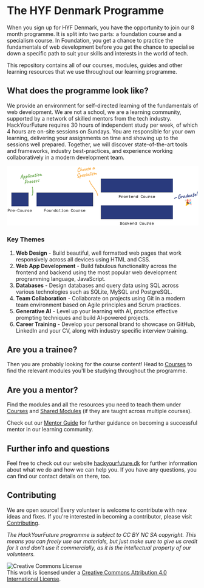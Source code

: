 # The HYF Denmark Programme

When you sign up for HYF Denmark, you have the opportunity to join our 8 month programme. It is split into two parts: a foundation course and a specialism course. In Foundation, you get a chance to practice the fundamentals of web development before you get the chance to specialise down a specific path to suit your skills and interests in the world of tech.

This repository contains all of our courses, modules, guides and other learning resources that we use throughout our learning programme.

## What does the programme look like?

We provide an environment for self-directed learning of the fundamentals of web development. We are not a school, we are a learning community, supported by a network of skilled mentors from the tech industry. HackYourFuture requires 30 hours of independent study per week, of which 4 hours are on-site sessions on Sundays. You are responsible for your own learning, delivering your assignments on time and showing up to the sessions well prepared. Together, we will discover state-of-the-art tools and frameworks, industry best-practices, and experience working collaboratively in a modern development team.

![Programme Overview](./assets/programme-overview.png)

### Key Themes

1. **Web Design** - Build beautiful, well formatted web pages that work responsively across all devices using HTML and CSS.
2. **Web App Development** - Build fabulous functionality across the frontend and backend using the most popular web development programming language, JavaScript.
3. **Databases** - Design databases and query data using SQL across various technologies such as SQLite, MySQL and PostgreSQL.
4. **Team Collaboration** - Collaborate on projects using Git in a modern team environment based on Agile principles and Scrum practices.
5. **Generative AI** - Level up your learning with AI, practice effective prompting techniques and build AI-powered projects.
6. **Career Training** - Develop your personal brand to showcase on GitHub, LinkedIn and your CV, along with industry specific interview training.


## Are you a trainee?

Then you are probably looking for the course content! Head to [Courses](./courses/README.md) to find the relevant modules you'll be studying throughout the programme.

## Are you a mentor?

Find the modules and all the resources you need to teach them under [Courses](./courses/README.md) and [Shared Modules](./shared-modules/) (if they are taught across multiple courses).

Check out our [Mentor Guide](https://mentor.hackyourfuture.dk/) for further guidance on becoming a successful mentor in our learning community.


## Further info and questions

Feel free to check out our website [hackyourfuture.dk](hackyourfuture.dk) for further information about what we do and how we can help you. If you have any questions, you can find our contact details on there, too.

## Contributing

We are open source! Every volunteer is welcome to contribute with new ideas and fixes. If you're interested in becoming a contributor, please visit [Contributing](./contributing/README.md).

_The HackYourFuture programme is subject to CC BY NC SA copyright. This means you can freely use our materials, but just make sure to give us credit for it and don't use it commercially, as it is the intellectual property of our volunteers._

<a rel="https://creativecommons.org/licenses/by-nc-sa/4.0/"><img alt="Creative Commons License" style="border-width:0" src="https://i.creativecommons.org/l/by-nc-sa/4.0/88x31.png" /></a><br />This work is licensed under a <a rel="license" href="http://creativecommons.org/licenses/by-nc-sa/4.0/">Creative Commons Attribution 4.0 International License</a>.
